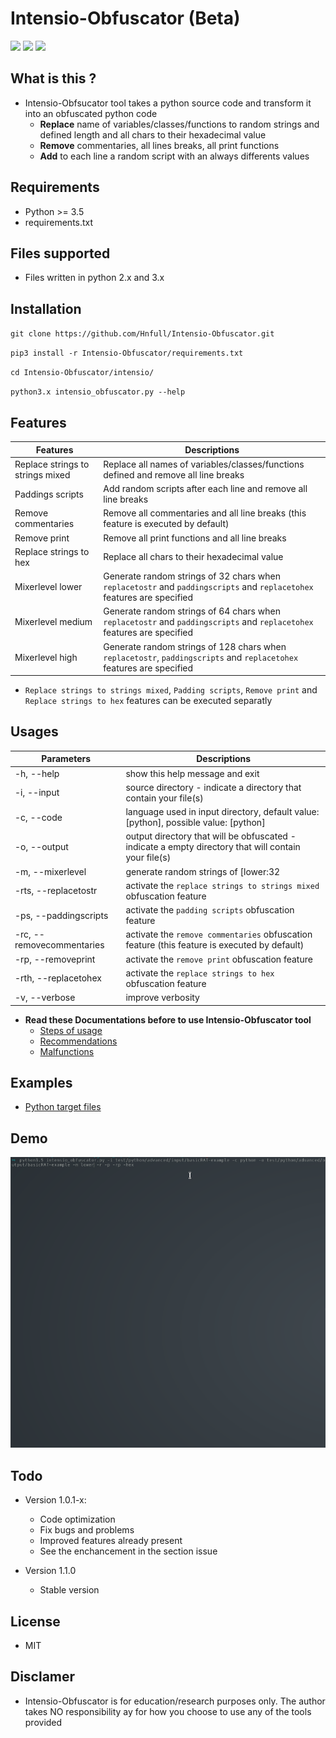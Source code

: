 # Intensio-Obfuscator (Beta)

![](https://img.shields.io/badge/Python->=3.5-blue.svg)
![](https://img.shields.io/badge/Version-1.0.5-green.svg)
![](https://img.shields.io/badge/Licence-MIT-red.svg)

## What is this ?
- Intensio-Obfsucator tool takes a python source code and transform it into an obfuscated python code
  - **Replace** name of variables/classes/functions to random strings and defined length and all chars to their hexadecimal value
  - **Remove** commentaries, all lines breaks, all print functions
  - **Add** to each line a random script with an always differents values

## Requirements
- Python >= 3.5
- requirements.txt

## Files supported
- Files written in python 2.x and 3.x 

## Installation
`git clone https://github.com/Hnfull/Intensio-Obfuscator.git`

`pip3 install -r Intensio-Obfuscator/requirements.txt`

`cd Intensio-Obfuscator/intensio/`

`python3.x intensio_obfuscator.py --help`

## Features
| Features | Descriptions |
| ------ | ------ |
| Replace strings to strings mixed | Replace all names of variables/classes/functions defined and remove all line breaks |
| Paddings scripts | Add random scripts after each line and remove all line breaks |
| Remove commentaries | Remove all commentaries and all line breaks (this feature is executed by default) |
| Remove print | Remove all print functions and all line breaks |
| Replace strings to hex | Replace all chars to their hexadecimal value |
| Mixerlevel lower | Generate random strings of 32 chars when `replacetostr` and `paddingscripts` and `replacetohex` features are specified |
| Mixerlevel medium | Generate random strings of 64 chars when `replacetostr` and `paddingscripts` and `replacetohex` features are specified|
| Mixerlevel high | Generate random strings of 128 chars when `replacetostr`, `paddingscripts` and `replacetohex` features are specified |

- `Replace strings to strings mixed`, `Padding scripts`, `Remove print` and `Replace strings to hex` features can be executed separatly

## Usages
| Parameters | Descriptions |
| ------ | ------ |
| -h, --help | show this help message and exit |
| -i, --input  | source directory - indicate a directory that contain your file(s) |
| -c, --code | language used in input directory, default value: [python], possible value: [python] |
| -o, --output | output directory that will be obfuscated - indicate a empty directory that will contain your file(s) |
| -m, --mixerlevel |generate random strings of [lower:32|medium:64|high:128] chars when `replacetostr` and `paddingscripts` and `replacetohex` features are specified, default value: [medium], possible values: [lower, medium, high]|
| -rts, --replacetostr | activate the `replace strings to strings mixed` obfuscation feature |
| -ps, --paddingscripts | activate the `padding scripts` obfuscation feature |
| -rc, --removecommentaries | activate the `remove commentaries` obfuscation feature (this feature is executed by default) |
| -rp, --removeprint | activate the `remove print` obfuscation feature |
| -rth, --replacetohex | activate the `replace strings to hex` obfuscation feature |
| -v, --verbose | improve verbosity |

- **Read these Documentations before to use Intensio-Obfuscator tool**
    - [Steps of usage](docs/steps_usage/python_steps_usage.md)
    - [Recommendations](docs/recommendations/python_code_recommendations.md)
    - [Malfunctions](docs/malfunctions/python_code_malfunctions.md)

## Examples
- [Python target files](docs/examples/python_code_examples.md)

## Demo
![Python target files demo](docs/demo/intensio_obfuscator_python_files_demo.gif)

## Todo
- Version 1.0.1-x:
    - Code optimization
    - Fix bugs and problems
    - Improved features already present
    - See the enchancement in the section issue
    
- Version 1.1.0
    - Stable version

## License
- MIT

## Disclamer
- Intensio-Obfuscator is for education/research purposes only. The author takes NO responsibility ay for how you choose to use any of the tools provided
